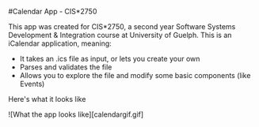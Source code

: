 #Calendar App - CIS*2750

This app was created for CIS*2750, a second year Software Systems Development & Integration course at University of Guelph.
This is an iCalendar application, meaning:

* It takes an .ics file as input, or lets you create your own
* Parses and validates the file
* Allows you to explore the file and modify some basic components (like Events)

Here's what it looks like

![What the app looks like][calendargif.gif]
